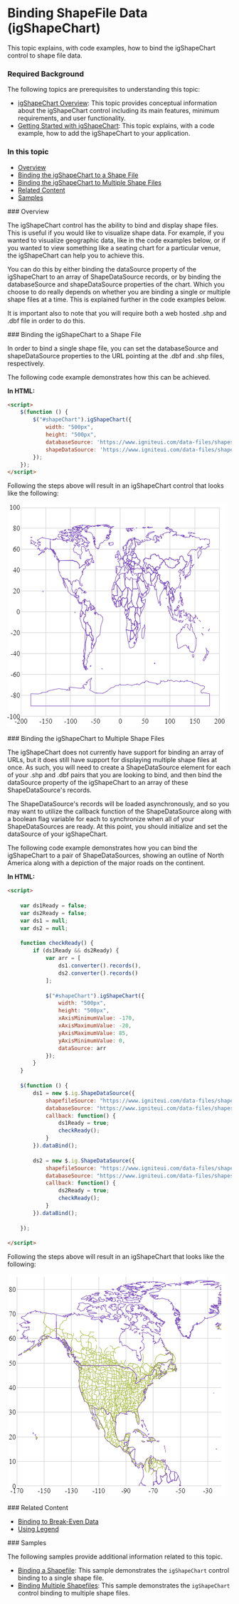 ﻿<!--
|metadata|
{
    "fileName": "shapechart-binding-to-shapefile-data",
    "controlName": "igShapeChart",
    "tags": ["API", "ShapeChart", "ShapeFiles"]
}
|metadata|
-->

# Binding ShapeFile Data (igShapeChart)

This topic explains, with code examples, how to bind the igShapeChart control to shape file data.

### Required Background

The following topics are prerequisites to understanding this topic:

- [igShapeChart Overview](shapechart-binding-to-shapefile-data.html): This topic provides conceptual information about the igShapeChart control including its main features, minimum requirements, and user functionality.
- [Getting Started with igShapeChart](shapechart-binding-to-shapefile-data.html): This topic explains, with a code example, how to add the igShapeChart to your application.


### In this topic
- [Overview](#Overview)
- [Binding the igShapeChart to a Shape File](#CodeExampleSingle)
- [Binding the igShapeChart to Multiple Shape Files](#CodeExampleMulti)
- [Related Content](#Related)
- [Samples](#Samples)

<a id="Overview" />
### Overview

The igShapeChart control has the ability to bind and display shape files. This is useful if you would like to visualize shape data. For example, if you wanted to visualize geographic data, like in the code examples below, or if you wanted to view something like a seating chart for a particular venue, the igShapeChart can help you to achieve this.

You can do this by either binding the dataSource property of the igShapeChart to an array of ShapeDataSource records, or by binding the databaseSource and shapeDataSource properties of the chart. Which you choose to do really depends on whether you are binding a single or multiple shape files at a time. This is explained further in the code examples below. 

It is important also to note that you will require both a web hosted .shp and .dbf file in order to do this.

<a id="CodeExampleSingle" />
### Binding the igShapeChart to a Shape File

In order to bind a single shape file, you can set the databaseSource and shapeDataSource properties to the URL pointing at the .dbf and .shp files, respectively.

The following code example demonstrates how this can be achieved.

**In HTML:**
```html
<script>
    $(function () {
        $("#shapeChart").igShapeChart({     
            width: "500px",
            height: "500px",				                                           
            databaseSource: 'https://www.igniteui.com/data-files/shapes/world_countries_reg.dbf',
            shapeDataSource: 'https://www.igniteui.com/data-files/shapes/world_countries_reg.shp'                        
        });
    });
</script>
```

Following the steps above will result in an igShapeChart control that looks like the following:

![](images/shapechart_shapefile_single.png)

<a id="CodeExampleMulti" />
### Binding the igShapeChart to Multiple Shape Files

The igShapeChart does not currently have support for binding an array of URLs, but it does still have support for displaying multiple shape files at once. As such, you will need to create a ShapeDataSource element for each of your .shp and .dbf pairs that you are looking to bind, and then bind the dataSource property of the igShapeChart to an array of these ShapeDataSource's records.

The ShapeDataSource's records will be loaded asynchronously, and so you may want to utilize the callback function of the ShapeDataSource along with a boolean flag variable for each to synchronize when all of your ShapeDataSources are ready. At this point, you should initialize and set the dataSource of your igShapeChart.

The following code example demonstrates how you can bind the igShapeChart to a pair of ShapeDataSources, showing an outline of North America along with a depiction of the major roads on the continent.

**In HTML:**
```html
<script>           
    	
    var ds1Ready = false;
    var ds2Ready = false;
    var ds1 = null;
    var ds2 = null;

    function checkReady() {
        if (ds1Ready && ds2Ready) {
            var arr = [
                ds1.converter().records(),
                ds2.converter().records()
            ];

            $("#shapeChart").igShapeChart({     
                width: "500px",
                height: "500px",				                                        
                xAxisMinimumValue: -170,
                xAxisMaximumValue: -20,
                yAxisMaximumValue: 85,
                yAxisMinimumValue: 0,                    
                dataSource: arr
            });
        }
    }

    $(function () {
        ds1 = new $.ig.ShapeDataSource({
            shapefileSource: "https://www.igniteui.com/data-files/shapes/world_countries_reg.shp",
            databaseSource: "https://www.igniteui.com/data-files/shapes/world_countries_reg.dbf",
            callback: function() {
                ds1Ready = true;
                checkReady();   
            }
        }).dataBind();

        ds2 = new $.ig.ShapeDataSource({
            shapefileSource: "https://www.igniteui.com/data-files/shapes/north_america_primary_roads.shp",
            databaseSource: "https://www.igniteui.com/data-files/shapes/north_america_primary_roads.dbf",
            callback: function() {
                ds2Ready = true;
                checkReady();   
            }
        }).dataBind();

    });

</script>
```

Following the steps above will result in an igShapeChart that looks like the following:

![](images/shapechart_shapefile_multi.png)

<a id="Related" />
### Related Content

- [Binding to Break-Even Data](shapechart-binding-break-even-data.html)
- [Using Legend](shapechart-using-legend-with-shapechart.html)

<a id="Samples" />
### Samples

The following samples provide additional information related to this topic.

-	[Binding a Shapefile](%%SamplesUrl%%/shape-charts/binding-shapefile-single):  This sample demonstrates the `igShapeChart` control binding to a single shape file.
-	[Binding Multiple Shapefiles](%%SamplesUrl%%/shape-charts/binding-shapefile-multi):  This sample demonstrates the `igShapeChart` control binding to multiple shape files.